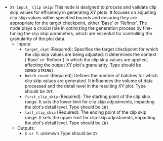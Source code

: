 - `XY Input_ Clip Skip`: This node is designed to process and validate clip skip values for efficiency in generating XY plots. It focuses on adjusting clip skip values within specified bounds and ensuring they are appropriate for the target checkpoint, either 'Base' or 'Refiner'. The node plays a crucial role in optimizing the generation process by fine-tuning the clip skip parameters, which are essential for controlling the granularity of the plot data.
    - Inputs:
        - `target_ckpt` (Required): Specifies the target checkpoint for which the clip skip values are being adjusted. It determines the context ('Base' or 'Refiner') in which the clip skip values are applied, affecting the output XY plot's granularity. Type should be `COMBO[STRING]`.
        - `batch_count` (Required): Defines the number of batches for which clip skip values are generated. It influences the volume of data processed and the detail level in the resulting XY plot. Type should be `INT`.
        - `first_clip_skip` (Required): The starting point of the clip skip range. It sets the lower limit for clip skip adjustments, impacting the plot's detail level. Type should be `INT`.
        - `last_clip_skip` (Required): The ending point of the clip skip range. It sets the upper limit for clip skip adjustments, impacting the plot's detail level. Type should be `INT`.
    - Outputs:
        - `X or Y`: unknown Type should be `XY`.
